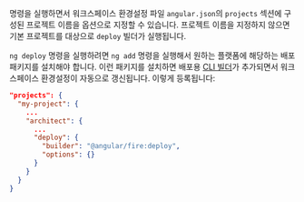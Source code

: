 <!--
The command takes an optional project name, as specified in the `projects` section of the `angular.json` workspace configuration file.
When a project name is not supplied, executes the `deploy` builder for the default project.

To use the `ng deploy` command, use `ng add` to add a package that implements deployment capabilities to your favorite platform.
Adding the package automatically updates your workspace configuration, adding a deployment
[CLI builder](guide/cli-builder).
For example:

```json
"projects": {
  "my-project": {
    ...
    "architect": {
      ...
      "deploy": {
        "builder": "@angular/fire:deploy",
        "options": {}
      }
    }
  }
}
```
-->
명령을 실행하면서 워크스페이스 환경설정 파일 `angular.json`의 `projects` 섹션에 구성된 프로젝트 이름을 옵션으로 지정할 수 있습니다.
프로젝트 이름을 지정하지 않으면 기본 프로젝트를 대상으로 `deploy` 빌더가 실행됩니다.

`ng deploy` 명령을 실행하려면 `ng add` 명령을 실행해서 원하는 플랫폼에 해당하는 배포 패키지를 설치해야 합니다.
이런 패키지를 설치하면 배포용 [CLI 빌더](guide/cli-builder)가 추가되면서 워크스페이스 환경설정이 자동으로 갱신됩니다.
이렇게 등록됩니다:

```json
"projects": {
  "my-project": {
    ...
    "architect": {
      ...
      "deploy": {
        "builder": "@angular/fire:deploy",
        "options": {}
      }
    }
  }
}
```
